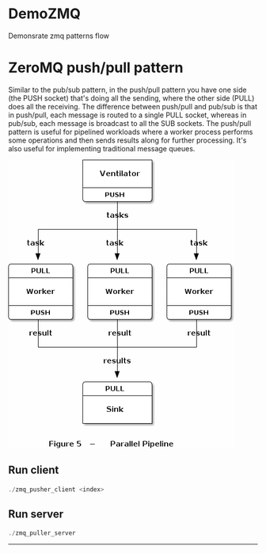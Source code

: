 # DemoZMQ
Demonsrate zmq patterns flow


# ZeroMQ push/pull pattern
Similar to the pub/sub pattern, in the push/pull pattern you have one side (the PUSH socket) that's doing all the sending, where the other side (PULL) does all the receiving. 
The difference between push/pull and pub/sub is that in push/pull, each message is routed to a single PULL socket, whereas in pub/sub, each message is broadcast to all the SUB sockets. 
The push/pull pattern is useful for pipelined workloads where a worker process performs some operations and then sends results along for further processing. 
It's also useful for implementing traditional message queues.

![alt text](https://github.com/booksbyus/zguide/raw/master/images/fig5.png)

## Run client

```javascript
./zmq_pusher_client <index>
```

## Run server

```javascript
./zmq_puller_server
```

---


